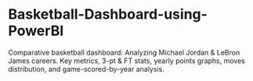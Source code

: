 # Basketball-Dashboard-using-PowerBI
Comparative basketball dashboard: Analyzing Michael Jordan &amp; LeBron James careers. Key metrics, 3-pt &amp; FT stats, yearly points graphs, moves distribution, and game-scored-by-year analysis.

